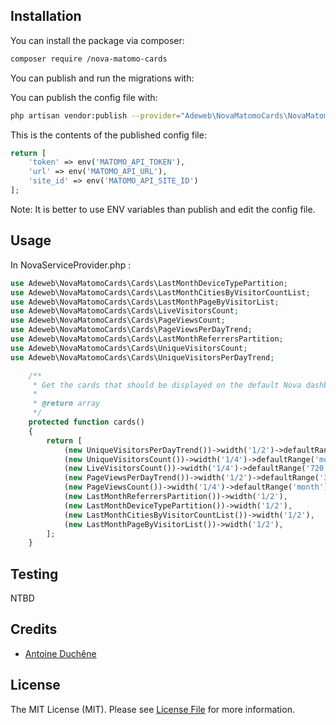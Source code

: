 
## Installation

You can install the package via composer:

```bash
composer require /nova-matomo-cards
```

You can publish and run the migrations with:

You can publish the config file with:
```bash
php artisan vendor:publish --provider="Adeweb\NovaMatomoCards\NovaMatomoCardsServiceProvider" --tag="config"
```

This is the contents of the published config file:

```php
return [
    'token' => env('MATOMO_API_TOKEN'),
    'url' => env('MATOMO_API_URL'),
    'site_id' => env('MATOMO_API_SITE_ID')
];
```

Note: It is better to use ENV variables than publish and edit the config file.

## Usage
In NovaServiceProvider.php :

```php
use Adeweb\NovaMatomoCards\Cards\LastMonthDeviceTypePartition;
use Adeweb\NovaMatomoCards\Cards\LastMonthCitiesByVisitorCountList;
use Adeweb\NovaMatomoCards\Cards\LastMonthPageByVisitorList;
use Adeweb\NovaMatomoCards\Cards\LiveVisitorsCount;
use Adeweb\NovaMatomoCards\Cards\PageViewsCount;
use Adeweb\NovaMatomoCards\Cards\PageViewsPerDayTrend;
use Adeweb\NovaMatomoCards\Cards\LastMonthReferrersPartition;
use Adeweb\NovaMatomoCards\Cards\UniqueVisitorsCount;
use Adeweb\NovaMatomoCards\Cards\UniqueVisitorsPerDayTrend;

    /**
     * Get the cards that should be displayed on the default Nova dashboard.
     *
     * @return array
     */
    protected function cards()
    {
        return [
            (new UniqueVisitorsPerDayTrend())->width('1/2')->defaultRange('30'),
            (new UniqueVisitorsCount())->width('1/4')->defaultRange('month'),
            (new LiveVisitorsCount())->width('1/4')->defaultRange('720'),
            (new PageViewsPerDayTrend())->width('1/2')->defaultRange('30'),
            (new PageViewsCount())->width('1/4')->defaultRange('month'),
            (new LastMonthReferrersPartition())->width('1/2'),
            (new LastMonthDeviceTypePartition())->width('1/2'),
            (new LastMonthCitiesByVisitorCountList())->width('1/2'),
            (new LastMonthPageByVisitorList())->width('1/2'),
        ];
    }
```


## Testing

NTBD

## Credits

- [Antoine Duchêne](https://github.com/duchenean)

## License
The MIT License (MIT). Please see [License File](LICENSE) for more information.
